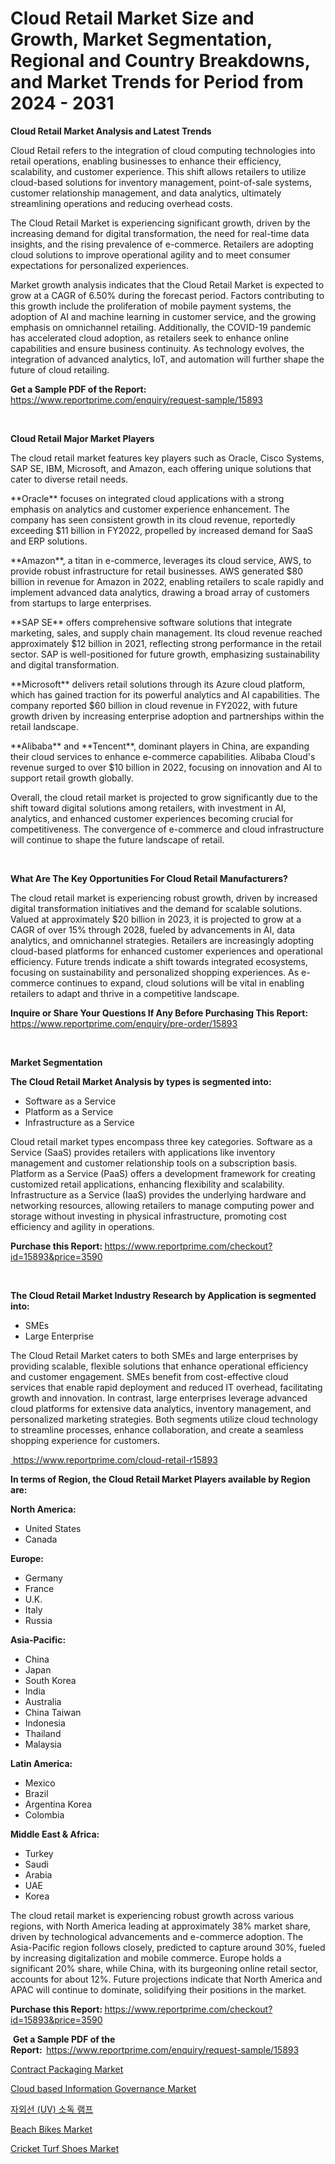 <p><h1>Cloud Retail Market Size and Growth, Market Segmentation, Regional and Country Breakdowns, and Market Trends for Period from 2024 -  2031</h1></p><p><strong>Cloud Retail Market Analysis and Latest Trends</strong></p>
<p><p>Cloud Retail refers to the integration of cloud computing technologies into retail operations, enabling businesses to enhance their efficiency, scalability, and customer experience. This shift allows retailers to utilize cloud-based solutions for inventory management, point-of-sale systems, customer relationship management, and data analytics, ultimately streamlining operations and reducing overhead costs.</p><p>The Cloud Retail Market is experiencing significant growth, driven by the increasing demand for digital transformation, the need for real-time data insights, and the rising prevalence of e-commerce. Retailers are adopting cloud solutions to improve operational agility and to meet consumer expectations for personalized experiences.</p><p>Market growth analysis indicates that the Cloud Retail Market is expected to grow at a CAGR of 6.50% during the forecast period. Factors contributing to this growth include the proliferation of mobile payment systems, the adoption of AI and machine learning in customer service, and the growing emphasis on omnichannel retailing. Additionally, the COVID-19 pandemic has accelerated cloud adoption, as retailers seek to enhance online capabilities and ensure business continuity. As technology evolves, the integration of advanced analytics, IoT, and automation will further shape the future of cloud retailing.</p></p>
<p><strong>Get a Sample PDF of the Report:&nbsp;</strong> <a href="https://www.reportprime.com/enquiry/request-sample/15893">https://www.reportprime.com/enquiry/request-sample/15893</a></p>
<p>&nbsp;</p>
<p><strong>Cloud Retail Major Market Players</strong></p>
<p><p>The cloud retail market features key players such as Oracle, Cisco Systems, SAP SE, IBM, Microsoft, and Amazon, each offering unique solutions that cater to diverse retail needs. </p><p>**Oracle** focuses on integrated cloud applications with a strong emphasis on analytics and customer experience enhancement. The company has seen consistent growth in its cloud revenue, reportedly exceeding $11 billion in FY2022, propelled by increased demand for SaaS and ERP solutions.</p><p>**Amazon**, a titan in e-commerce, leverages its cloud service, AWS, to provide robust infrastructure for retail businesses. AWS generated $80 billion in revenue for Amazon in 2022, enabling retailers to scale rapidly and implement advanced data analytics, drawing a broad array of customers from startups to large enterprises.</p><p>**SAP SE** offers comprehensive software solutions that integrate marketing, sales, and supply chain management. Its cloud revenue reached approximately $12 billion in 2021, reflecting strong performance in the retail sector. SAP is well-positioned for future growth, emphasizing sustainability and digital transformation.</p><p>**Microsoft** delivers retail solutions through its Azure cloud platform, which has gained traction for its powerful analytics and AI capabilities. The company reported $60 billion in cloud revenue in FY2022, with future growth driven by increasing enterprise adoption and partnerships within the retail landscape.</p><p>**Alibaba** and **Tencent**, dominant players in China, are expanding their cloud services to enhance e-commerce capabilities. Alibaba Cloud's revenue surged to over $10 billion in 2022, focusing on innovation and AI to support retail growth globally.</p><p>Overall, the cloud retail market is projected to grow significantly due to the shift toward digital solutions among retailers, with investment in AI, analytics, and enhanced customer experiences becoming crucial for competitiveness. The convergence of e-commerce and cloud infrastructure will continue to shape the future landscape of retail.</p></p>
<p>&nbsp;</p>
<p><strong>What Are The Key Opportunities For Cloud Retail Manufacturers?</strong></p>
<p><p>The cloud retail market is experiencing robust growth, driven by increased digital transformation initiatives and the demand for scalable solutions. Valued at approximately $20 billion in 2023, it is projected to grow at a CAGR of over 15% through 2028, fueled by advancements in AI, data analytics, and omnichannel strategies. Retailers are increasingly adopting cloud-based platforms for enhanced customer experiences and operational efficiency. Future trends indicate a shift towards integrated ecosystems, focusing on sustainability and personalized shopping experiences. As e-commerce continues to expand, cloud solutions will be vital in enabling retailers to adapt and thrive in a competitive landscape.</p></p>
<p><strong>Inquire or Share Your Questions If Any Before Purchasing This Report:</strong> <a href="https://www.reportprime.com/enquiry/pre-order/15893">https://www.reportprime.com/enquiry/pre-order/15893</a></p>
<p>&nbsp;</p>
<p><strong>Market Segmentation</strong></p>
<p><strong>The Cloud Retail Market Analysis by types is segmented into:</strong></p>
<p><ul><li>Software as a Service</li><li>Platform as a Service</li><li>Infrastructure as a Service</li></ul></p>
<p><p>Cloud retail market types encompass three key categories. Software as a Service (SaaS) provides retailers with applications like inventory management and customer relationship tools on a subscription basis. Platform as a Service (PaaS) offers a development framework for creating customized retail applications, enhancing flexibility and scalability. Infrastructure as a Service (IaaS) provides the underlying hardware and networking resources, allowing retailers to manage computing power and storage without investing in physical infrastructure, promoting cost efficiency and agility in operations.</p></p>
<p><strong>Purchase this Report:&nbsp;</strong><a href="https://www.reportprime.com/checkout?id=15893&price=3590">https://www.reportprime.com/checkout?id=15893&price=3590</a></p>
<p>&nbsp;</p>
<p><strong>The Cloud Retail Market Industry Research by Application is segmented into:</strong></p>
<p><ul><li>SMEs</li><li>Large Enterprise</li></ul></p>
<p><p>The Cloud Retail Market caters to both SMEs and large enterprises by providing scalable, flexible solutions that enhance operational efficiency and customer engagement. SMEs benefit from cost-effective cloud services that enable rapid deployment and reduced IT overhead, facilitating growth and innovation. In contrast, large enterprises leverage advanced cloud platforms for extensive data analytics, inventory management, and personalized marketing strategies. Both segments utilize cloud technology to streamline processes, enhance collaboration, and create a seamless shopping experience for customers.</p></p>
<p><a href="https://www.reportprime.com/cloud-retail-r15893">&nbsp;https://www.reportprime.com/cloud-retail-r15893</a></p>
<p><strong>In terms of Region, the Cloud Retail Market Players available by Region are:</strong></p>
<p>
    <p> <strong> North America: </strong>
        <ul>
            <li>United States</li>
            <li>Canada</li>
        </ul>
        </p> 
    <p> <strong> Europe: </strong>
        <ul>
            <li>Germany</li>
            <li>France</li>
            <li>U.K.</li>
            <li>Italy</li>
            <li>Russia</li>
        </ul>
        </p> 
    <p> <strong> Asia-Pacific: </strong>
        <ul>
            <li>China</li>
            <li>Japan</li>
            <li>South Korea</li>
            <li>India</li>
            <li>Australia</li>
            <li>China Taiwan</li>
            <li>Indonesia</li>
            <li>Thailand</li>
            <li>Malaysia</li>
        </ul>
        </p> 
    <p> <strong> Latin America: </strong>
        <ul>
            <li>Mexico</li>
            <li>Brazil</li>
            <li>Argentina Korea</li>
            <li>Colombia</li>
        </ul>
        </p> 
    <p> <strong> Middle East & Africa: </strong>
        <ul>
            <li>Turkey</li>
            <li>Saudi</li>
            <li>Arabia</li>
            <li>UAE</li>
            <li>Korea</li>
        </ul>
    </p>
    </p>
<p><p>The cloud retail market is experiencing robust growth across various regions, with North America leading at approximately 38% market share, driven by technological advancements and e-commerce adoption. The Asia-Pacific region follows closely, predicted to capture around 30%, fueled by increasing digitalization and mobile commerce. Europe holds a significant 20% share, while China, with its burgeoning online retail sector, accounts for about 12%. Future projections indicate that North America and APAC will continue to dominate, solidifying their positions in the market.</p></p>
<p><strong>Purchase this Report: </strong><a href="https://www.reportprime.com/checkout?id=15893&price=3590">https://www.reportprime.com/checkout?id=15893&price=3590</a></p>
<p>&nbsp;<strong>Get a Sample PDF of the Report:&nbsp;&nbsp;</strong><a href="https://www.reportprime.com/enquiry/request-sample/15893">https://www.reportprime.com/enquiry/request-sample/15893</a></p>
<p><strong></strong></p>
<p><p><a href="https://www.linkedin.com/pulse/contract-packaging-market-evolution-global-trends-regional-dynamics-beuzf?trackingId=R5VkNpuITP%2BhwEFo87Z5%2FA%3D%3D">Contract Packaging Market</a></p><p><a href="https://github.com/HeatherFernandez476/Market-Research-Report-List-1/blob/main/cloud-based-information-governance-market.md">Cloud based Information Governance Market</a></p><p><a href="https://medium.com/@deandreclark78/%EC%84%B8%EA%B3%84-ultraviolet-uv-disinfection-lamp-market-%EC%9D%80-2024%EC%97%90%EC%84%9C-2031%EB%A1%9C-%EC%97%B0%ED%8F%89%EA%B7%A0-%EC%A6%9D%EA%B0%80%EC%9C%A8%EC%9D%84-%EB%B3%B4%EC%9D%BC-%EA%B2%83%EC%9C%BC%EB%A1%9C-%EC%98%88%EC%83%81%EB%90%A9%EB%8B%88%EB%8B%A4-a18becb37057">자외선 (UV) 소독 램프</a></p><p><a href="https://issuu.com/reportprime-2/docs/beach-bikes-market-size-2030.pptx_aa6391fc8c4d5f">Beach Bikes Market</a></p><p><a href="https://www.linkedin.com/pulse/global-cricket-turf-shoes-industry-analysis-share-growth-trends-g6aqf?trackingId=fkrDJ4FsTsaargqR9SBN%2FA%3D%3D">Cricket Turf Shoes Market</a></p></p>